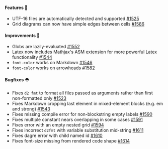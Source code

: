#### Features 🚀

- UTF-16 files are automatically detected and supported [#1525](https://github.com/terrastruct/d2/pull/1525)
- Grid diagrams can now have simple edges between cells [#1586](https://github.com/terrastruct/d2/pull/1586)

#### Improvements 🧹

- Globs are lazily-evaluated [#1552](https://github.com/terrastruct/d2/pull/1552)
- Latex now includes Mathjax's ASM extension for more powerful Latex functionality [#1544](https://github.com/terrastruct/d2/pull/1544)
- `font-color` works on Markdown [#1546](https://github.com/terrastruct/d2/pull/1546)
- `font-color` works on arrowheads [#1582](https://github.com/terrastruct/d2/pull/1582)

#### Bugfixes ⛑️

- Fixes `d2 fmt` to format all files passed as arguments rather than first non-formatted only [#1523](https://github.com/terrastruct/d2/issues/1523)
- Fixes Markdown cropping last element in mixed-element blocks (e.g. em and strong) [#1543](https://github.com/terrastruct/d2/issues/1543)
- Fixes missing compile error for non-blockstring empty labels [#1590](https://github.com/terrastruct/d2/issues/1590)
- Fixes multiple constant nears overlapping in some cases [#1591](https://github.com/terrastruct/d2/issues/1591)
- Fixes error with an empty nested grid [#1594](https://github.com/terrastruct/d2/issues/1594)
- Fixes incorrect `d2fmt` with variable substitution mid-string [#1611](https://github.com/terrastruct/d2/issues/1611)
- Fixes dagre error with child named id [#1610](https://github.com/terrastruct/d2/issues/1610)
- Fixes font-size missing from rendered code shape [#1614](https://github.com/terrastruct/d2/issues/1614)
